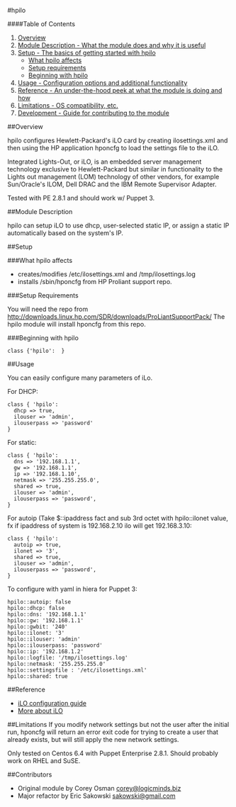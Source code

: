 #hpilo

####Table of Contents

1. [Overview](#overview)
2. [Module Description - What the module does and why it is useful](#module-description)
3. [Setup - The basics of getting started with hpilo](#setup)
    * [What hpilo affects](#what-hpilo-affects)
    * [Setup requirements](#setup-requirements)
    * [Beginning with hpilo](#beginning-with-[hpilo])
4. [Usage - Configuration options and additional functionality](#usage)
5. [Reference - An under-the-hood peek at what the module is doing and how](#reference)
5. [Limitations - OS compatibility, etc.](#limitations)
6. [Development - Guide for contributing to the module](#development)

##Overview

hpilo configures Hewlett-Packard's iLO card by creating ilosettings.xml and then using the
HP application hponcfg to load the settings file to the iLO.

Integrated Lights-Out, or iLO, is an embedded server management technology exclusive to 
Hewlett-Packard but similar in functionality to the Lights out management (LOM) technology 
of other vendors, for example Sun/Oracle's ILOM, Dell DRAC and the IBM Remote Supervisor Adapter.

Tested with PE 2.8.1 and should work w/ Puppet 3.

##Module Description

hpilo can setup iLO to use dhcp, user-selected static IP, or assign a static IP automatically 
based on the system's IP.

##Setup

###What hpilo affects

* creates/modifies /etc/ilosettings.xml and /tmp/ilosettings.log
* installs /sbin/hponcfg from HP Proliant support repo.

###Setup Requirements

You will need the repo from http://downloads.linux.hp.com/SDR/downloads/ProLiantSupportPack/
The hpilo module will install hponcfg from this repo.

###Beginning with hpilo

    class {'hpilo':  }

##Usage

You can easily configure many parameters of iLo. 

For DHCP:

    class { 'hpilo': 
      dhcp => true,
      ilouser => 'admin',
      ilouserpass => 'password'
    }

For static:

    class { 'hpilo':
      dns => '192.168.1.1',
      gw => '192.168.1.1',
      ip => '192.168.1.10',
      netmask => '255.255.255.0',
      shared => true,
      ilouser => 'admin',
      ilouserpass => 'password',
    }

For autoip (Take $::ipaddress fact and sub 3rd octet with hpilo::ilonet value,
fx if ipaddress of system is 192.168.2.10 ilo will get 192.168.3.10:

    class { 'hpilo':
      autoip => true,
      ilonet => '3',
      shared => true,
      ilouser => 'admin',
      ilouserpass => 'password',
    }     

To configure with yaml in hiera for Puppet 3:
    
    hpilo::autoip: false
    hpilo::dhcp: false
    hpilo::dns: '192.168.1.1'
    hpilo::gw: '192.168.1.1'
    hpilo::gwbit: '240'
    hpilo::ilonet: '3'
    hpilo::ilouser: 'admin'
    hpilo::ilouserpass: 'password'
    hpilo::ip: '192.168.1.2'
    hpilo::logfile: '/tmp/ilosettings.log'
    hpilo::netmask: '255.255.255.0'
    hpilo::settingsfile : '/etc/ilosettings.xml'
    hpilo::shared: true

##Reference
 * [iLO configuration guide](http://h20000.www2.hp.com/bc/docs/support/SupportManual/c02774508/c02774508.pdf)
 * [More about iLO](http://h20341.www2.hp.com/integrity/w1/en/software/integrity-lights-out.html?jumpid=ex_r11294_us/en/large/tsg/go_integrityilo)

##Limitations
If you modify network settings but not the user after the initial run, hponcfg 
will return an error exit code for trying to create a user that already exists,
but will still apply the new network settings.

Only tested on Centos 6.4 with Puppet Enterprise 2.8.1.  Should probably work on RHEL and SuSE.

##Contributors
 * Original module by Corey Osman <corey@logicminds.biz>
 * Major refactor by Eric Sakowski <sakowski@gmail.com>
